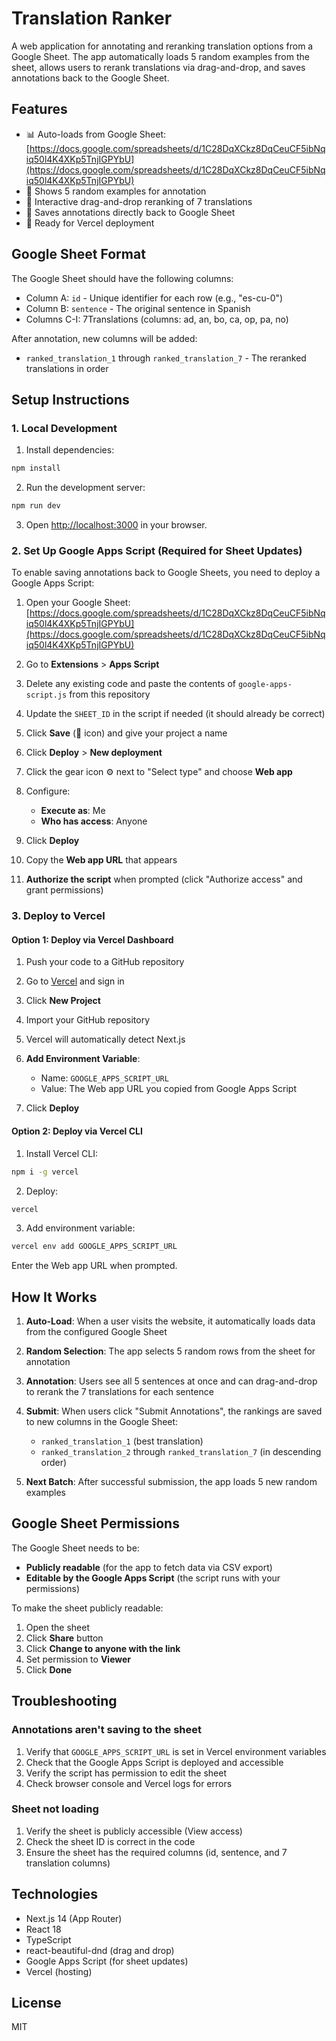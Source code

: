 # Translation Ranker

A web application for annotating and reranking translation options from a Google Sheet. The app automatically loads 5 random examples from the sheet, allows users to rerank translations via drag-and-drop, and saves annotations back to the Google Sheet.

## Features

- 📊 Auto-loads from Google Sheet: [https://docs.google.com/spreadsheets/d/1C28DqXCkz8DqCeuCF5ibNqiq50l4K4XKp5TnjIGPYbU](https://docs.google.com/spreadsheets/d/1C28DqXCkz8DqCeuCF5ibNqiq50l4K4XKp5TnjIGPYbU)
- 🎲 Shows 5 random examples for annotation
- 🎯 Interactive drag-and-drop reranking of 7 translations
- 💾 Saves annotations directly back to Google Sheet
- 🚀 Ready for Vercel deployment

## Google Sheet Format

The Google Sheet should have the following columns:
- Column A: `id` - Unique identifier for each row (e.g., "es-cu-0")
- Column B: `sentence` - The original sentence in Spanish
- Columns C-I: 7Translations (columns: ad, an, bo, ca, op, pa, no)

After annotation, new columns will be added:
- `ranked_translation_1` through `ranked_translation_7` - The reranked translations in order

## Setup Instructions

### 1. Local Development

1. Install dependencies:
```bash
npm install
```

2. Run the development server:
```bash
npm run dev
```

3. Open [http://localhost:3000](http://localhost:3000) in your browser.

### 2. Set Up Google Apps Script (Required for Sheet Updates)

To enable saving annotations back to Google Sheets, you need to deploy a Google Apps Script:

1. Open your Google Sheet: [https://docs.google.com/spreadsheets/d/1C28DqXCkz8DqCeuCF5ibNqiq50l4K4XKp5TnjIGPYbU](https://docs.google.com/spreadsheets/d/1C28DqXCkz8DqCeuCF5ibNqiq50l4K4XKp5TnjIGPYbU)

2. Go to **Extensions** > **Apps Script**

3. Delete any existing code and paste the contents of `google-apps-script.js` from this repository

4. Update the `SHEET_ID` in the script if needed (it should already be correct)

5. Click **Save** (💾 icon) and give your project a name

6. Click **Deploy** > **New deployment**

7. Click the gear icon ⚙️ next to "Select type" and choose **Web app**

8. Configure:
   - **Execute as**: Me
   - **Who has access**: Anyone

9. Click **Deploy**

10. Copy the **Web app URL** that appears

11. **Authorize the script** when prompted (click "Authorize access" and grant permissions)

### 3. Deploy to Vercel

#### Option 1: Deploy via Vercel Dashboard

1. Push your code to a GitHub repository

2. Go to [Vercel](https://vercel.com) and sign in

3. Click **New Project**

4. Import your GitHub repository

5. Vercel will automatically detect Next.js

6. **Add Environment Variable**:
   - Name: `GOOGLE_APPS_SCRIPT_URL`
   - Value: The Web app URL you copied from Google Apps Script

7. Click **Deploy**

#### Option 2: Deploy via Vercel CLI

1. Install Vercel CLI:
```bash
npm i -g vercel
```

2. Deploy:
```bash
vercel
```

3. Add environment variable:
```bash
vercel env add GOOGLE_APPS_SCRIPT_URL
```
Enter the Web app URL when prompted.

## How It Works

1. **Auto-Load**: When a user visits the website, it automatically loads data from the configured Google Sheet

2. **Random Selection**: The app selects 5 random rows from the sheet for annotation

3. **Annotation**: Users see all 5 sentences at once and can drag-and-drop to rerank the 7 translations for each sentence

4. **Submit**: When users click "Submit Annotations", the rankings are saved to new columns in the Google Sheet:
   - `ranked_translation_1` (best translation)
   - `ranked_translation_2` through `ranked_translation_7` (in descending order)

5. **Next Batch**: After successful submission, the app loads 5 new random examples

## Google Sheet Permissions

The Google Sheet needs to be:
- **Publicly readable** (for the app to fetch data via CSV export)
- **Editable by the Google Apps Script** (the script runs with your permissions)

To make the sheet publicly readable:
1. Open the sheet
2. Click **Share** button
3. Click **Change to anyone with the link**
4. Set permission to **Viewer**
5. Click **Done**

## Troubleshooting

### Annotations aren't saving to the sheet

1. Verify that `GOOGLE_APPS_SCRIPT_URL` is set in Vercel environment variables
2. Check that the Google Apps Script is deployed and accessible
3. Verify the script has permission to edit the sheet
4. Check browser console and Vercel logs for errors

### Sheet not loading

1. Verify the sheet is publicly accessible (View access)
2. Check the sheet ID is correct in the code
3. Ensure the sheet has the required columns (id, sentence, and 7 translation columns)

## Technologies

- Next.js 14 (App Router)
- React 18
- TypeScript
- react-beautiful-dnd (drag and drop)
- Google Apps Script (for sheet updates)
- Vercel (hosting)

## License

MIT
